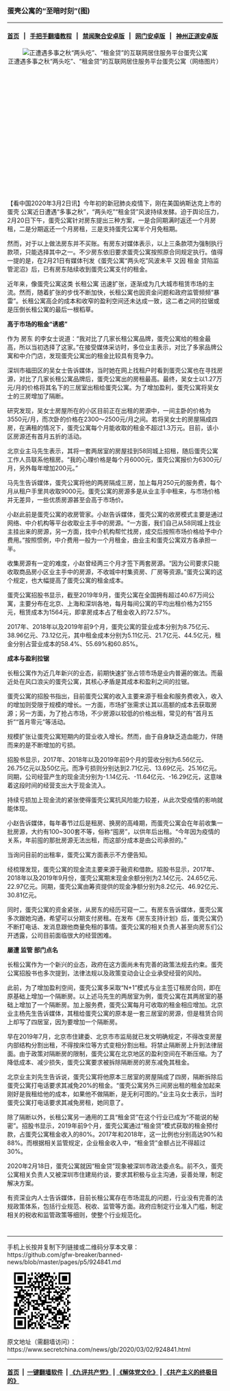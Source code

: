 ### 蛋壳公寓的“至暗时刻”(图)
------------------------

#### [首页](https://github.com/gfw-breaker/banned-news/blob/master/README.md) &nbsp;&nbsp;|&nbsp;&nbsp; [手把手翻墙教程](https://github.com/gfw-breaker/guides/wiki) &nbsp;&nbsp;|&nbsp;&nbsp; [禁闻聚合安卓版](https://github.com/gfw-breaker/bn-android) &nbsp;&nbsp;|&nbsp;&nbsp; [网门安卓版](https://github.com/oGate2/oGate) &nbsp;&nbsp;|&nbsp;&nbsp; [神州正道安卓版](https://github.com/SzzdOgate/update) 



<div class="article_right" style="fone-color:#000">
 <p style="text-align: center;">
  <img alt="正遭遇多事之秋“两头吃”、“租金贷”的互联网居住服务平台蛋壳公寓" src="//img3.secretchina.com/pic/2020/3-2/p2639041a715183898-ss.jpg" style="height:337px; width:600px"/>
  <br>
   正遭遇多事之秋“两头吃”、“租金贷”的互联网居住服务平台蛋壳公寓（网络图片）
   <span id="hideid" name="hideid" style="color:red;display:none;">
    <span href="https://www.secretchina.com">
    </span>
   </span>
  </br>
 </p>
 <div id="txt-mid1-t21-2017">
  <ins class="adsbygoogle" data-ad-client="ca-pub-1276641434651360" data-ad-slot="2451032099" style="display:inline-block;width:336px;height:280px">
  </ins>
  <div id="SC-22xxx">
  </div>
 </div>
 <p>
  【看中国2020年3月2日讯】今年初的新冠肺炎疫情下，刚在美国纳斯达克上市的
  <span href="https://www.secretchina.com/news/gb/tag/蛋壳" target="_blank">
   蛋壳
  </span>
  公寓近日遭遇“多事之秋”，“两头吃”“租金贷”风波持续发酵。迫于舆论压力，2月20日下午，蛋壳公寓针对房东提出三种方案，一是合同期满时返还一个月房租，二是分期返还一个月房租，三是支持蛋壳公寓半个月免租期。
  <span id="hideid" name="hideid" style="color:red;display:none;">
   <span href="https://www.secretchina.com">
   </span>
  </span>
 </p>
 <p>
  然而，对于以上做法房东并不买账。有房东对媒体表示，以上三条款项为强制执行款项，只能选择其中之一。不少房东依旧要求蛋壳公寓按照原合同规定执行。值得一提的是，在2月21日有媒体刊发《蛋壳公寓“两头吃”风波未平 又因
  <span href="https://www.secretchina.com/news/gb/tag/租金" target="_blank">
   租金
  </span>
  贷陷监管泥沼》后，已有房东陆续收到蛋壳公寓支付的租金。
 </p>
 <p>
  近年来，像蛋壳公寓这类
  <span href="https://www.secretchina.com/news/gb/tag/长租公寓" target="_blank">
   长租公寓
  </span>
  迅速扩张，逐渐成为几大城市租赁市场的主流。然而，随着扩张的步伐不断加快，长租公寓也因资金问题和政府监管频频“暴雷”。长租公寓高企的成本和收窄的盈利空间还未达成一致，这二者之间的拉锯或是压倒长租公寓的最后一根稻草。
 </p>
 <p>
  <strong>
   高于市场的租金“诱惑”
  </strong>
 </p>
 <p>
  作为
  <span href="https://www.secretchina.com/news/gb/tag/房东" target="_blank">
   房东
  </span>
  的李女士说道：“我对比了几家长租公寓品牌，蛋壳公寓给的租金最高，所以当初选择了这家。”在接受媒体采访时，多位业主表示，对比了多家品牌公寓和中介门店，发现蛋壳公寓出的租金比较具有竞争力。
 </p>
 <p>
  深圳市福田区的吴女士告诉媒体，当时她在网上找租户时看到蛋壳公寓也在寻找房源，对比了几家长租公寓品牌后，蛋壳公寓出的房租最高。最终，吴女士以1.27万元/月的价格将其名下的三居室出租给蛋壳公寓。为了增加盈利，蛋壳公寓将吴女士的三房增加了隔断。
 </p>
 <p>
  研究发现，吴女士房屋所在的小区目前正在出租的房源中，一间主卧的价格为3550元/月，而次卧的价格在2300～2500元/月之间。若将吴女士的房屋隔成四房，在满租的情况下，蛋壳公寓每个月能收取的租金不超过1.3万元。目前，该小区房源还有首月五折的活动。
 </p>
 <p>
  北京业主马先生表示，其将一套两居室的房屋挂到58同城上招租，随后蛋壳公寓工作人员联系他租房。“我的心理价格是每个月6000元，蛋壳公寓报价为6300元/月，另外每年增加200元。”
 </p>
 <p>
  马先生告诉媒体，蛋壳公寓将他的两房隔成三房，加上每月250元的服务费，每个月从租户手里共收取9000元。蛋壳公寓的房源多是从业主手中租来，与市场价格并无差异，一些优质房源甚至会高于市场价。
 </p>
 <p>
  小赵此前是蛋壳公寓的收房管家。小赵告诉媒体，蛋壳公寓的收房模式主要是通过网络、中介机构等平台收取业主手中的房源。“一方面，我们自己从58同城上找业主挂出来的房源，另一方面，找中介机构帮忙找房，成交后按照市场价格给予中介费用。”按照惯例，中介费用一般为一个月租金，由业主和蛋壳公寓双方各承担一半。
 </p>
 <p>
  收集房源有一定的难度，小赵曾经两三个月才签下两套房源。“因为公司要求只能收取商品房小区业主手中的房源，不收城中村集资房、厂房等资源。”蛋壳公寓的这个规定，也大幅提高了蛋壳公寓的租金成本。
 </p>
 <p>
  蛋壳公寓招股书显示，截至2019年9月，蛋壳公寓在全国拥有超过40.67万间公寓，主要分布在北京、上海和深圳各地，每月每间公寓的平均出租价格为2155元，租赁成本为1564元，即拿房成本占了租金收入的72.57%。
 </p>
 <p>
  2017年、2018年以及2019年前9个月，蛋壳公寓的营业成本分别为8.75亿元、38.96亿元、73.12亿元，其中租金成本分别为5.11亿元、21.7亿元、44.5亿元，租金分别占营业成本的58.4%、55.69%和60.85%。
 </p>
 <p>
  <strong>
   成本与盈利拉锯
  </strong>
 </p>
 <p>
  长租公寓作为近几年新兴的业态，前期快速扩张占领市场是业内普遍的做法。而最近处在风口浪尖的蛋壳公寓，其核心矛盾是其成本和盈利之间的拉锯。
 </p>
 <p>
  蛋壳公寓的招股书指出，目前蛋壳公寓的收入主要来源于租金和服务费收入，收入的增加则受限于规模的增长。一方面，市场扩张需求让其以高额的成本去获取房源；另一方面，为了抢占市场，不少房源以较低的价格出租，常见的有“首月五折”“首月零元”等活动。
 </p>
 <center>
  <div style="max-width: 632px;height:180px; display: none; text-align: center; margin: 0 auto; overflow: hidden;overflow-x: hidden;">
   <div id="taboola-midarticle-thumbnails" style="max-width: 632px;height:180px;overflow: hidden;overflow-x: hidden;">
   </div>
  </div>
  <div>
   <ins class="adsbygoogle" data-ad-client="ca-pub-1276641434651360" data-ad-format="fluid" data-ad-layout="in-article" data-ad-slot="5164544770" style="display:block; text-align:center;">
   </ins>
  </div>
 </center>
 <p>
  规模扩张让蛋壳公寓短期内的营业收入增长。然而，由于自身缺乏造血能力，伴随而来的是不断增加的亏损。
 </p>
 <p>
  招股书显示，2017年、2018年以及2019年前9个月的营收分别为6.56亿元、26.75亿元以及50亿元。而净亏损则分别达到2.71亿元、13.69亿元、25.16亿元。同期，公司经营产生的现金流分别为-1.14亿元、-11.64亿元、-16.29亿元，这意味着这段时间的经营支出大于现金流入。
 </p>
 <p>
  持续亏损加上现金流的紧张使得蛋壳公寓抗风险能力较差，从此次受疫情的影响就能体现。
 </p>
 <p>
  小赵告诉媒体，每年春节过后是租房、换房的高峰期，而蛋壳公寓会在年前收集一批房源，大约有100~300套不等，俗称“囤房”，以供年后出租。“今年因为疫情的关系，年前囤的那批房源无法出租，而这部分成本是由公司承担的。”
 </p>
 <p>
  当询问目前的出租率，蛋壳公寓方面表示不方便告知。
 </p>
 <center>
  <ins class="adsbygoogle" data-ad-client="ca-pub-1276641434651360" data-ad-format="fluid" data-ad-layout="in-article" data-ad-slot="3646767294" style="display:block; text-align:center;">
  </ins>
 </center>
 <p>
  经梳理发现，蛋壳公寓的现金流主要来源于融资和借款。招股书显示，2017年、2018年以及2019年9月份，蛋壳公寓期末现金余额分别为2.14亿元、24.65亿元、22.97亿元。同期，蛋壳公寓由筹资提供的现金净额分别为8.2亿元、46.92亿元、30.81亿元。
 </p>
 <p>
  同时，蛋壳公寓的资金紧张，从房东的经历可窥一二。有房东告诉媒体，蛋壳公寓多次跟她沟通，希望可以分期支付房租。在发布《房东支持计划》后，蛋壳公寓仍不断打电话、发消息跟他商量免租的事情。蛋壳公寓的相关负责人甚至向房东们公开透露，公司目前面临很大的经营困难。
 </p>
 <p>
  <strong>
   屡遭
   <span href="https://www.secretchina.com/news/gb/tag/监管" target="_blank">
    监管
   </span>
   部门点名
  </strong>
 </p>
 <p>
  长租公寓作为一个新兴的业态，政府在这方面尚未有完善的政策法规去约束。蛋壳公寓招股书也多次提到，法律法规以及政策变动会让企业承受经营的风险。
 </p>
 <p>
  此前，为了增加盈利空间，蛋壳公寓多采取“N+1”模式与业主签订租房合同，即在原基础上增加一个隔断房。以上述马先生的两居室为例，蛋壳公寓在其两居室的基础上增加了一个隔断房。加上服务费，蛋壳公寓每月可收取的租金相应增加。北京业主杨先生告诉媒体，其租给蛋壳公寓的原本是一套三居室的房源，但是租赁合同上却写了四居室，因为要增加一个隔断房。
 </p>
 <p>
  早在2019年7月，北京市住建委、北京市市监局就已发文明确规定，不得改变房屋内部结构分割出租，不得按床位等方式变相分割出租。将禁止隔断房上升到法律层面。由于政策对隔断房的限制，蛋壳公寓在北京地区的盈利空间在不断压缩。为了降低成本、减少损失，蛋壳公寓要求被拆除隔断房的房东减免其租金。
 </p>
 <p>
  北京业主刘先生告诉说，蛋壳公寓将他原本三居室的房屋隔成了四房，隔断拆除后蛋壳公寓打电话要求其减免20%的租金。“蛋壳公寓另外三间房出租的租金加起来刚好是我租给他的成本，如果他不做隔断，是无利可图的。”业主马女士表示，当时蛋壳公寓打电话要求其减免房租，她同意了。
 </p>
 <p>
  除了隔断以外，长租公寓另一通用的工具“租金贷”在这个行业已成为“不能说的秘密”。招股书显示，2019年前9个月，蛋壳公寓通过“租金贷”模式获取的租金预付款，占蛋壳公寓租金收入的80%。2017年和2018年，这一比例也分别高达90%和88%。而根据相关监管规定，企业租金收入中，“租金贷”金额占比不得超过30%。
 </p>
 <p>
  2020年2月18日，蛋壳公寓就因“租金贷”现象被深圳市政法委点名。前不久，蛋壳公寓相关负责人又被深圳市住建局约谈，要求其积极与业主沟通，妥善处理，制定解决方案。
 </p>
 <p>
  有资深业内人士告诉媒体，目前长租公寓存在市场混乱的问题，行业没有完善的法规政策体系，包括行业规范、税收、监管等方面。政府应制定行业准入门槛，制定相关的税收和监管政策等细则，使整个行业规范化。
  <center>
   <div>
    <div id="txt-mid2-t22-2017" style="display: block;  max-height: 351px;  overflow: hidden;">
     <div id="SC-21xxx">
     </div>
     <ins class="adsbygoogle" data-ad-client="ca-pub-1276641434651360" data-ad-format="auto" data-ad-slot="4301710469" data-full-width-responsive="true" style="display:block">
     </ins>
    </div>
   </div>
  </center>
  <div style="padding-top:12px;">
  </div>
 </p>
</div>

<hr/>
手机上长按并复制下列链接或二维码分享本文章：<br/>
https://github.com/gfw-breaker/banned-news/blob/master/pages/p5/924841.md <br/>
<a href='https://github.com/gfw-breaker/banned-news/blob/master/pages/p5/924841.md'><img src='https://github.com/gfw-breaker/banned-news/blob/master/pages/p5/924841.md.png'/></a> <br/>
原文地址（需翻墙访问）：https://www.secretchina.com/news/gb/2020/03/02/924841.html


------------------------
#### [首页](https://github.com/gfw-breaker/banned-news/blob/master/README.md) &nbsp;|&nbsp; [一键翻墙软件](https://github.com/gfw-breaker/nogfw/blob/master/README.md) &nbsp;| [《九评共产党》](https://github.com/gfw-breaker/9ping.md/blob/master/README.md#九评之一评共产党是什么) | [《解体党文化》](https://github.com/gfw-breaker/jtdwh.md/blob/master/README.md) | [《共产主义的终极目的》](https://github.com/gfw-breaker/gczydzjmd.md/blob/master/README.md)


<img src='http://gfw-breaker.win/banned-news/pages/p5/924841.md' width='0px' height='0px'/>